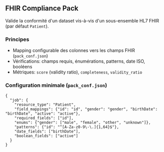 ## FHIR Compliance Pack

Valide la conformité d'un dataset vis-à-vis d'un sous-ensemble HL7 FHIR (par défaut `Patient`).

### Principes
- Mapping configurable des colonnes vers les champs FHIR (`pack_conf.json`)
- Vérifications: champs requis, énumérations, patterns, date ISO, booléens
- Métriques: `score` (validity ratio), `completeness`, `validity_ratio`

### Configuration minimale (`pack_conf.json`)
```
{
  "job": {
    "resource_type": "Patient",
    "field_mappings": {"id": "id", "gender": "gender", "birthDate": "birthDate", "active": "active"},
    "required_fields": ["id"],
    "enums": {"gender": ["male", "female", "other", "unknown"]},
    "patterns": {"id": "^[A-Za-z0-9\-\.]{1,64}$"},
    "date_fields": ["birthDate"],
    "boolean_fields": ["active"]
  }
}
```


